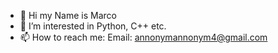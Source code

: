 - 👋 Hi my Name is Marco
- 👀 I’m interested in Python, C++ etc.
- 📫 How to reach me: Email: annonymannonym4@gmail.com

